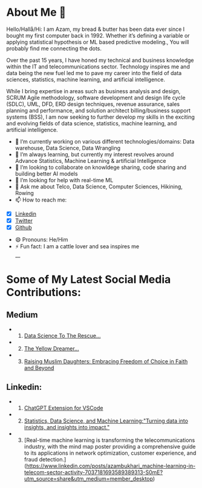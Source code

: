 # About Me 👋
>
Hello/Hallå/Hi: I am Azam, my bread & butter has been data ever since I bought my first computer back in 1992. Whether it’s defining a variable or applying statistical hypothesis or ML based predictive modeling., You will probably find me connecting the dots.

Over the past 15 years, I have honed my technical and business knowledge within the IT and telecommunications sector. Technology inspires me and data being the new fuel led me to pave my career into the field of data sciences, statistics, machine learning, and artificial intelligence. 

While I bring expertise in areas such as business analysis and design, SCRUM Agile methodology, software development and design life cycle (SDLC), UML, DFD, ERD design techniques, revenue assurance, sales planning and performance, and solution architect billing/business support systems (BSS), I am now seeking to further develop my skills in the exciting and evolving fields of data science, statistics, machine learning, and artificial intelligence.

- 🔭 I’m currently working on various different technologies/domains: Data warehouse, Data Science, Data Wrangling
- 🌱 I’m always learning, but currently my interest revolves around Advance Statistics, Machine Learning & artificial Intelligence
- 👯 I’m looking to collaborate on knowldege sharing, code sharing and building better AI models
- 🤔 I’m looking for help with real-time ML
- 💬 Ask me about Telco, Data Science, Computer Sciences, Hikining, Rowing
- 📫 How to reach me: 
- [x] [Linkedin](https://www.linkedin.com/in/azambukhari/)
- [x] [Twitter](https://twitter.com/AzamBukhari1)
- [x] [Github](https://github.com/AzamBukhari)
- 😄 Pronouns: He/Him
- ⚡ Fun fact: I am a cattle lover and sea inspires me\
__
# Some of My Latest Social Media Contributions:
## Medium
- 1. [Data Science To The Rescue… ](https://medium.com/@azam.bukhari/data-science-to-the-rescue-515a8f66951d)
- 2. [The Yellow Dreamer…](https://medium.com/@azam.bukhari/the-yellow-dreamer-ee2fb5356f2c)
- 3. [Raising Muslim Daughters: Embracing Freedom of Choice in Faith and Beyond](https://medium.com/@azam.bukhari/raising-muslim-daughters-embracing-freedom-of-choice-in-faith-and-beyond-f4d3d008953)

## Linkedin:
- 1. [ChatGPT Extension for VSCode](https://www.linkedin.com/feed/update/urn:li:activity:7038427388141035522?utm_source=share&utm_medium=member_desktop)
- 2. [Statistics, Data Science, and Machine Learning:"Turning data into insights, and insights into impact."](https://www.linkedin.com/feed/update/urn:li:activity:7038130104715091968?utm_source=share&utm_medium=member_desktop)
- 3. [Real-time machine learning is transforming the telecommunications industry, with the mind map poster providing a comprehensive guide to its applications in network optimization, customer experience, and fraud detection.] (https://www.linkedin.com/posts/azambukhari_machine-learning-in-telecom-sector-activity-7037181693589389313-S0mE?utm_source=share&utm_medium=member_desktop)
<!--
**AzamBukhari/azambukhari** is a ✨ _special_ ✨ repository because its `README.md` (this file) appears on your GitHub profile.

- 🔭 I’m currently working on various different technologies/domains: Data warehouse, Data Science, Data Wrangling
- 🌱 I’m always learning, but currently my interest revolves around Advance Statistics, Machine Learning & artificial Intelligence
- 👯 I’m looking to collaborate on knowldege sharing, code sharing and building better AI models
- 🤔 I’m looking for help with real-time ML
- 💬 Ask me about Telco, Data Science, Computer Sciences, Hikining, Rowing
- 📫 How to reach me: 
- [x] [Linkedin](https://www.linkedin.com/in/azambukhari/)
- [x] [Twitter](https://twitter.com/AzamBukhari1)
- [x] [Github](https://github.com/AzamBukhari)
- 😄 Pronouns: He/Him
- ⚡ Fun fact: I am a cattle lover and sea inspires me
-->
